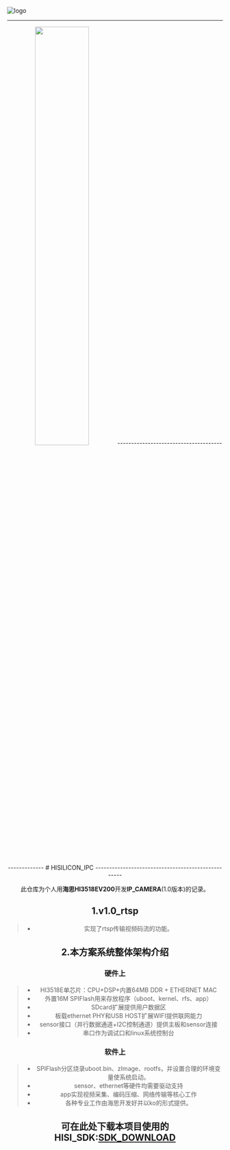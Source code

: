 ![logo](https://github.com/StdCoutZRH/HISILICON_IPC/blob/v1.0_rtsp/pictures/hisilicon.jpg)

---------------------------------------------------
<center>
<img src="https://github.com/StdCoutZRH/HISILICON_IPC/blob/v1.0_rtsp/pictures/hisilicon.jpg" width="50%">
---------------------------------------------------
# HISILICON_IPC
---------------------------------------------------

此仓库为个人用**海思HI3518EV200**开发**IP_CAMERA**(1.0版本)的记录。

## 1.v1.0_rtsp
>* 实现了rtsp传输视频码流的功能。

## 2.本方案系统整体架构介绍
### 硬件上
> * HI3518E单芯片：CPU+DSP+内置64MB DDR + ETHERNET MAC
> * 外置16M SPIFlash用来存放程序（uboot、kernel、rfs、app）
> * SDcard扩展提供用户数据区
> * 板载ethernet PHY和USB HOST扩展WIFI提供联网能力
> * sensor接口（并行数据通道+I2C控制通道）提供主板和sensor连接
> * 串口作为调试口和linux系统控制台

### 软件上
> * SPIFlash分区烧录uboot.bin、zImage、rootfs，并设置合理的环境变量使系统启动。
> * sensor、ethernet等硬件均需要驱动支持
> * app实现视频采集、编码压缩、网络传输等核心工作
> * 各种专业工作由海思开发好并以ko的形式提供。

## 可在此处下载本项目使用的HISI_SDK:[SDK_DOWNLOAD](https://pan.baidu.com/s/1jpmh3GCv9kPewSqKCXY99g)

